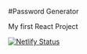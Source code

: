 #Password Generator

My first React Project

[![Netlify Status](https://api.netlify.com/api/v1/badges/25687098-bc9d-4bd0-9f66-97fac10ac26e/deploy-status)](https://app.netlify.com/sites/password-generator-sp/deploys)